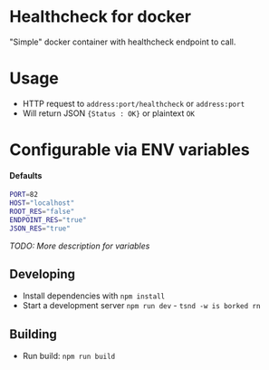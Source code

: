 
# Healthcheck for docker

"Simple" docker container with healthcheck endpoint to call.

# Usage
- HTTP request to `address:port/healthcheck` or `address:port`
- Will return JSON `{Status : OK}` or plaintext `OK`

# Configurable via ENV variables

#### Defaults
```bash
PORT=82
HOST="localhost"
ROOT_RES="false"
ENDPOINT_RES="true"
JSON_RES="true"
```

*TODO: More description for variables*

## Developing

- Install dependencies with `npm install`
- Start a development server `npm run dev` - `tsnd -w is borked rn`

## Building

- Run build: `npm run build`
